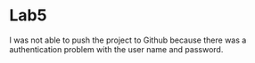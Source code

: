 # Lab5
I was not able to push the project to Github because there was a authentication problem with the user name and password.
